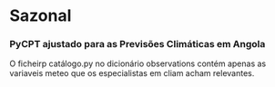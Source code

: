 # Sazonal
### PyCPT ajustado para as Previsões Climáticas em Angola

O ficheirp catálogo.py no dicionário observations contém apenas as variaveis meteo que os especialistas em cliam acham relevantes.
